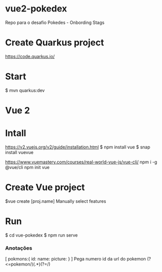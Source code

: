 # vue2-pokedex
Repo para o desafio Pokedes - Onbording Stags

# Create Quarkus project
https://code.quarkus.io/

# Start
$ mvn quarkus:dev

# Vue 2

# Intall
https://v2.vuejs.org/v2/guide/installation.html
$ npm install vue
$ snap install vuevue

https://www.vuemastery.com/courses/real-world-vue-js/vue-cli/
npm i -g @vue/cli
npm init vue

# Create Vue project
$vue create [proj.name]
Manually select features 

# Run
$ cd vue-pokedex
$ npm run serve


### Anotações
[
    pokmons:{
        id:
        name:
        picture:
    }
]
Pega numero id da url do pokemon
(?<=pokemon\/)(.*)(?=\/)
